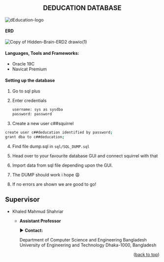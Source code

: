 <h2 align="center">DEDUCATION DATABASE</h3>

![dEducation-logo](https://user-images.githubusercontent.com/62663759/187912013-d1653a15-833a-4102-9091-0c9aa96b8505.png)

#### ERD

![Copy of Hidden-Brain-ERD2 drawio(1)](https://user-images.githubusercontent.com/62663759/187882258-1113fcee-3f99-48c1-94b5-bcc7544dcc7d.png)

#### Languages, Tools and Frameworks:<a name="tools"></a>

- Oracle 19C
- Navicat Premium

#### Setting up the database

1. Go to sql plus

2. Enter credentials

   ```sh
   username: sys as sysdba
   password: password
   ```

3. Create a new user c##squirrel

```sh
create user c##deducation identified by password;
grant dba to c##deducation;
```

4. Find file dump.sql in `sql/SQL_DUMP.sql`

5. Head over to your favourite database GUI and connect squirrel with that

6. Import data from sql file depending upon the GUI.

7. The DUMP should work i hope 😩

8. If no errors are shown we are good to go!

## Supervisor

- Khaled Mahmud Shahriar

  - **Assistant Professor**

    :arrow_forward: **Contact:**

    Department of Computer Science and Engineering
    Bangladesh University of Engineering and Technology
    Dhaka-1000, Bangladesh

<p align="right">(<a href="#top">back to top</a>)</p>

